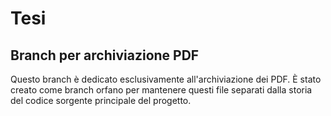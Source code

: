 # Tesi
## Branch per archiviazione PDF 
Questo branch è dedicato esclusivamente all'archiviazione dei PDF. È stato creato come branch orfano per mantenere questi file separati dalla storia del codice sorgente principale del progetto.
